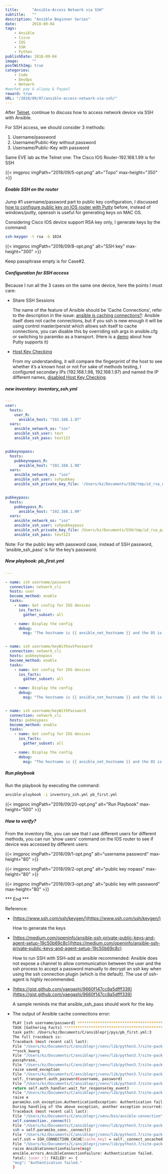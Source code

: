 ```yaml
---
title:      "Ansible-Access Network via SSH"
subtitle:   ""
description: "Ansible Beginner Series"
date:       2018-09-04
tags:
    - Ansible
    - Cisco
    - IOS
    - SSH
    - Python
publishDate: 2018-09-04
image:      ""
postWithImg: true
categories:
    - Code
    - DevOps
    - Network
#wechat pay & alipay & Paypal
reward: true
URL: "/2018/09/07/ansible-access-network-via-ssh/"
---
```

After [Telnet](/2018/09/04/ansible-access-network-via-telnet/), continue to discuss how to access network device via SSH with Ansible.

For SSH access, we should consider 3 methods:

1. Username/password
2. Username/Public-Key without password
3. Username/Public-Key with password

Same EVE lab as the Telnet one: The Cisco IOS Router-192.168.1.99 is for SSH

{{< imgproc imgPath="2018/09/5-opt.png" alt="Topo" max-height="350" >}}

##### Enable SSH on the router

Jump #1 username/password part to public key configuration, I discussed [how to configure public key on IOS router with Putty](/2013/11/08/ios-devices-ssh-key-auth/) before, instead of windows/putty, openssh is useful for generating keys on MAC OS.

Considering Cisco IOS device support RSA key only, I generate keys by  the command:

~~~bash
ssh-keygen -t rsa -b 1024
~~~
{{< imgproc imgPath="2018/09/8-opt.png" alt="SSH key" max-height="300" >}}

Keep passphrase empty is for Case#2.

##### Configuration for SSH access

Because I run all the 3 cases on the same one device, here the points I must care:

- Share SSH Sessions

    The name of the feature of Ansible should be ‘Cache Connections’, refer to the description in the issue: [ansible is caching connections?](https://github.com/ansible/ansible/issues/12006): Ansible itself does not cache connections, but if you ssh is new enough it will be using control master/persist which allows ssh itself to cache connections, you can disable this by overriding ssh args in ansible.cfg or switching to paramiko as a transport. (Here is a [demo](https://www.youtube.com/watch?v=GGYOkwgEGfc&feature=share) about how Putty supports it)

- [Host Key Checking](https://docs.ansible.com/ansible/2.5/user_guide/intro_getting_started.html#host-key-checking)

    From my understanding, it will compare the fingerprint of the host to see whether it’s a known host or not
    For sake of methods testing, I configured secondary IPs (192.168.1.98, 192.168.1.97) and named the IP different names, [disabled Host Key Checking](https://docs.ansible.com/ansible/2.5/user_guide/intro_getting_started.html#host-key-checking).

##### new inventory: inventory_ssh.yml

~~~yaml
---
user:
  hosts:
    user_R:
      ansible_host: "192.168.1.97"
  vars:
    ansible_network_os: "ios"
    ansible_ssh_user: test
    ansible_ssh_pass: test123


pubkeynopass:
  hosts:
    pubkeynopass_R:
      ansible_host: "192.168.1.98"
  vars:
    ansible_network_os: "ios"
    ansible_ssh_user: sshpubkey
    ansible_ssh_private_key_file: '/Users/kz/Documents/SSH/tmp/id_rsa_nokey'


pubkeypass:
  hosts:
    pubkeypass_R:
      ansible_host: "192.168.1.99"
  vars:
    ansible_network_os: "ios"
    ansible_ssh_user: sshpubkeypass
    ansible_ssh_private_key_file: /Users/kz/Documents/SSH/tmp/id_rsa_pass
    ansible_ssh_pass: test123
~~~

Note: For the public key with password case, instead of SSH password,  ‘ansible_ssh_pass’ is for the key’s password.

##### New playbook: pb_first.yml

~~~yaml
---

- name: ssh username/password
  connection: network_cli
  hosts: user
  become_method: enable
  tasks:
    - name: Get config for IOS devices
      ios_facts:
        gather_subset: all

    - name: Display the config
      debug:
        msg: "The hostname is {{ ansible_net_hostname }} and the OS is {{ ansible_net_version }}"


- name: ssh username/keyWithoutPassword
  connection: network_cli
  hosts: pubkeynopass
  become_method: enable
  tasks:
    - name: Get config for IOS devices
      ios_facts:
        gather_subset: all

    - name: Display the config
      debug:
        msg: "The hostname is {{ ansible_net_hostname }} and the OS is {{ ansible_net_version }}"


- name: ssh username/keyWithPassword
  connection: network_cli
  hosts: pubkeypass
  become_method: enable
  tasks:
    - name: Get config for IOS devices
      ios_facts:
        gather_subset: all

    - name: Display the config
      debug:
        msg: "The hostname is {{ ansible_net_hostname }} and the OS is {{ ansible_net_version }}"
~~~

##### Run playbook

Run the playbook by executing the command:

~~~bash
ansible-playbook -i inventory_ssh.yml pb_first.yml
~~~

{{< imgproc imgPath="2018/09/20-opt.png" alt="Run Playbook" max-height="500" >}}

##### How to verify?

From the inventory file, you can see that I use different users for different methods, you can run ‘show users’ command on the IOS router to see if device was accessed by different users:

{{< imgproc imgPath="2018/09/1-opt.png" alt="username password" max-height="80" >}}

{{< imgproc imgPath="2018/09/2-opt.png" alt="public key nopass" max-height="80" >}}

{{< imgproc imgPath="2018/09/3-opt.png" alt="public key with password" max-height="80" >}}

*** End ***

Reference:

- [https://www.ssh.com/ssh/keygen/](https://www.ssh.com/ssh/keygen/)

    How to generate the keys

- [https://medium.com/openinfo/ansible-ssh-private-public-keys-and-agent-setup-19c50b69c8c](https://medium.com/openinfo/ansible-ssh-private-public-keys-and-agent-setup-19c50b69c8c)

    How to run SSH with SSH-add as ansible recommended: Ansible does not expose a channel to allow communication between the user and the ssh process to accept a password manually to decrypt an ssh key when using the ssh connection plugin (which is the default). The use of ssh-agent is highly recommended.

- [https://gist.github.com/yaegashi/9660f147cc8a5dfff339](https://gist.github.com/yaegashi/9660f147cc8a5dfff339)

    A sample reminds me that ansible_ssh_pass should work for the key.

- The output of Ansible cache connections error:

    ~~~bash
    PLAY [ssh username/password] **************************************************************************************************************************
    TASK [Gathering Facts] ********************************************************************************************************************************
    task path: /Users/kz/Documents/C/ansibleprj/pys/pb_first.yml:3
    The full traceback is:
    Traceback (most recent call last):
    File "/Users/kz/Documents/C/ansibleprj/venv/lib/python3.7/site-packages/ansible/plugins/connection/paramiko_ssh.py", line 352, in _connect_uncached
    **sock_kwarg
    File "/Users/kz/Documents/C/ansibleprj/venv/lib/python3.7/site-packages/paramiko/client.py", line 424, in connect
    passphrase,
    File "/Users/kz/Documents/C/ansibleprj/venv/lib/python3.7/site-packages/paramiko/client.py", line 714, in _auth
    raise saved_exception
    File "/Users/kz/Documents/C/ansibleprj/venv/lib/python3.7/site-packages/paramiko/client.py", line 701, in _auth
    self._transport.auth_password(username, password)
    File "/Users/kz/Documents/C/ansibleprj/venv/lib/python3.7/site-packages/paramiko/transport.py", line 1381, in auth_password
    return self.auth_handler.wait_for_response(my_event)
    File "/Users/kz/Documents/C/ansibleprj/venv/lib/python3.7/site-packages/paramiko/auth_handler.py", line 212, in wait_for_response
    raise e
    paramiko.ssh_exception.AuthenticationException: Authentication failed.
    During handling of the above exception, another exception occurred:
    Traceback (most recent call last):
    File "/Users/kz/Documents/C/ansibleprj/venv/bin/ansible-connection", line 105, in start
    self.connection._connect()
    File "/Users/kz/Documents/C/ansibleprj/venv/lib/python3.7/site-packages/ansible/plugins/connection/network_cli.py", line 298, in _connect
    ssh = self.paramiko_conn._connect()
    File "/Users/kz/Documents/C/ansibleprj/venv/lib/python3.7/site-packages/ansible/plugins/connection/paramiko_ssh.py", line 249, in _connect
    self.ssh = SSH_CONNECTION_CACHE[cache_key] = self._connect_uncached()
    File "/Users/kz/Documents/C/ansibleprj/venv/lib/python3.7/site-packages/ansible/plugins/connection/paramiko_ssh.py", line 365, in _connect_uncached
    raise AnsibleConnectionFailure(msg)
    ansible.errors.AnsibleConnectionFailure: Authentication failed.
    fatal: [user_r]: FAILED! => {
    "msg": "Authentication failed."
    }
    ~~~

